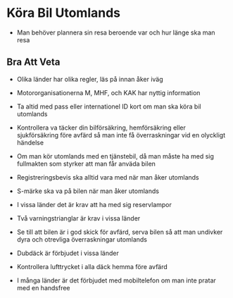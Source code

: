 # Köra Bil Utomlands

* Man behöver plannera sin resa beroende var och hur länge ska man resa

## Bra Att Veta

* Olika länder har olika regler, läs på innan åker iväg
* Motororganisationerna M, MHF, och KAK har nyttig information 
* Ta altid med pass eller internationel ID kort om man ska köra bil utomlands

* Kontrollera va täcker din bilförsäkring, hemförsäkring eller sjukförsäkring före avfärd så man inte få överraskningar vid en olyckligt händelse
* Om man kör utomlands med en tjänstebil, då man måste ha med sig fullmakten som styrker att man får anväda bilen
* Registreringsbevis ska alltid vara med när man åker utomlands
* S-märke ska va på bilen när man åker utomlands
* I vissa länder det är krav att ha med sig reservlampor
* Två varningstrianglar är krav i vissa länder
* Se till att bilen är i god skick för avfärd, serva bilen så att man undivker dyra och otrevliga överraskningar utomlands
* Dubdäck är förbjudet i vissa länder
* Kontrollera lufttrycket i alla däck hemma före avfärd
* I många länder är det förbjudet med mobiltelefon om man inte pratar med en handsfree
